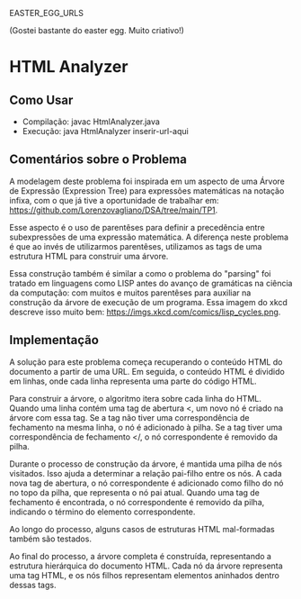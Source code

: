 EASTER_EGG_URLS 

(Gostei bastante do easter egg. Muito criativo!)

# HTML Analyzer

## Como Usar

- Compilação: javac HtmlAnalyzer.java
- Execução: java HtmlAnalyzer inserir-url-aqui

## Comentários sobre o Problema

A modelagem deste problema foi inspirada em um aspecto de uma Árvore de Expressão (Expression Tree) para expressões matemáticas na notação infixa, com o que já tive a oportunidade de trabalhar em: https://github.com/Lorenzovagliano/DSA/tree/main/TP1. 

Esse aspecto é o uso de parentêses para definir a precedência entre subexpressões de uma expressão matemática. A diferença neste problema é que ao invés de utilizarmos parentêses, utilizamos as tags de uma estrutura HTML para construir uma árvore.

Essa construção também é similar a como o problema do "parsing" foi tratado em linguagens como LISP antes do avanço de gramáticas na ciência da computação: com muitos e muitos parentêses para auxiliar na construção da árvore de execução de um programa. Essa imagem do xkcd descreve isso muito bem: https://imgs.xkcd.com/comics/lisp_cycles.png.

## Implementação

A solução para este problema começa recuperando o conteúdo HTML do documento a partir de uma URL. Em seguida, o conteúdo HTML é dividido em linhas, onde cada linha representa uma parte do código HTML.

Para construir a árvore, o algoritmo itera sobre cada linha do HTML. Quando uma linha contém uma tag de abertura <, um novo nó é criado na árvore com essa tag. Se a tag não tiver uma correspondência de fechamento na mesma linha, o nó é adicionado à pilha. Se a tag tiver uma correspondência de fechamento </, o nó correspondente é removido da pilha.

Durante o processo de construção da árvore, é mantida uma pilha de nós visitados. Isso ajuda a determinar a relação pai-filho entre os nós. A cada nova tag de abertura, o nó correspondente é adicionado como filho do nó no topo da pilha, que representa o nó pai atual. Quando uma tag de fechamento é encontrada, o nó correspondente é removido da pilha, indicando o término do elemento correspondente.

Ao longo do processo, alguns casos de estruturas HTML mal-formadas também são testados.

Ao final do processo, a árvore completa é construída, representando a estrutura hierárquica do documento HTML. Cada nó da árvore representa uma tag HTML, e os nós filhos representam elementos aninhados dentro dessas tags.
